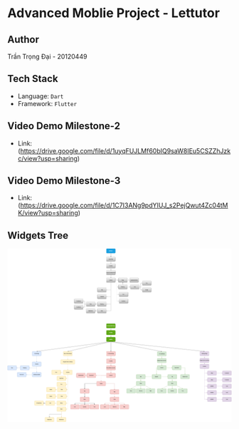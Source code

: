 # Advanced Moblie Project - Lettutor

## Author
Trần Trọng Đại - 20120449

## Tech Stack
- Language: `Dart`
- Framework: `Flutter`

## Video Demo Milestone-2
- Link:
(https://drive.google.com/file/d/1uyqFUJLMf60bIQ9saW8IEu5CSZZhJzkc/view?usp=sharing)

## Video Demo Milestone-3
- Link:
(https://drive.google.com/file/d/1C7I3ANg9pdYIUJ_s2PejQwut4Zc04tMK/view?usp=sharing)

## Widgets Tree
![Widgets Tree](https://github.com/trongdaidu0903/advanced_moblie_project/blob/main/widgets_tree.png)